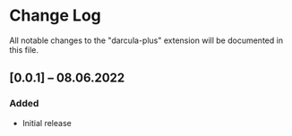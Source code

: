 # Change Log

All notable changes to the "darcula-plus" extension will be documented in this file.

<!-- Check [Keep a Changelog](http://keepachangelog.com/) for recommendations on how to structure this file. -->

<!-- ## [Unreleased] -->

## [0.0.1] – 08.06.2022

### Added

- Initial release
